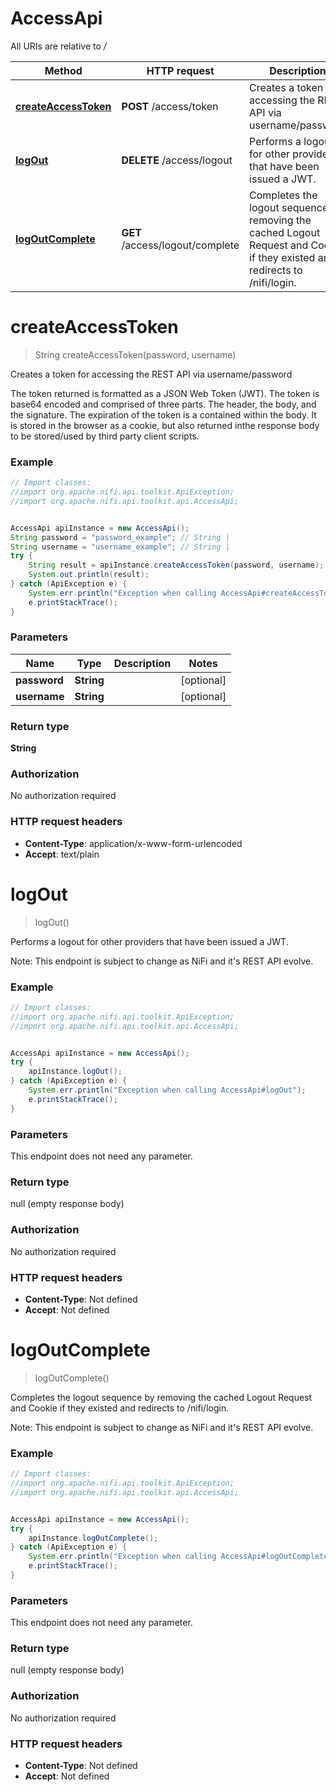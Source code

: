 # AccessApi

All URIs are relative to */*

Method | HTTP request | Description
------------- | ------------- | -------------
[**createAccessToken**](AccessApi.md#createAccessToken) | **POST** /access/token | Creates a token for accessing the REST API via username/password
[**logOut**](AccessApi.md#logOut) | **DELETE** /access/logout | Performs a logout for other providers that have been issued a JWT.
[**logOutComplete**](AccessApi.md#logOutComplete) | **GET** /access/logout/complete | Completes the logout sequence by removing the cached Logout Request and Cookie if they existed and redirects to /nifi/login.

<a name="createAccessToken"></a>
# **createAccessToken**
> String createAccessToken(password, username)

Creates a token for accessing the REST API via username/password

The token returned is formatted as a JSON Web Token (JWT). The token is base64 encoded and comprised of three parts. The header, the body, and the signature. The expiration of the token is a contained within the body. It is stored in the browser as a cookie, but also returned inthe response body to be stored/used by third party client scripts.

### Example
```java
// Import classes:
//import org.apache.nifi.api.toolkit.ApiException;
//import org.apache.nifi.api.toolkit.api.AccessApi;


AccessApi apiInstance = new AccessApi();
String password = "password_example"; // String | 
String username = "username_example"; // String | 
try {
    String result = apiInstance.createAccessToken(password, username);
    System.out.println(result);
} catch (ApiException e) {
    System.err.println("Exception when calling AccessApi#createAccessToken");
    e.printStackTrace();
}
```

### Parameters

Name | Type | Description  | Notes
------------- | ------------- | ------------- | -------------
 **password** | **String**|  | [optional]
 **username** | **String**|  | [optional]

### Return type

**String**

### Authorization

No authorization required

### HTTP request headers

 - **Content-Type**: application/x-www-form-urlencoded
 - **Accept**: text/plain

<a name="logOut"></a>
# **logOut**
> logOut()

Performs a logout for other providers that have been issued a JWT.

Note: This endpoint is subject to change as NiFi and it&#x27;s REST API evolve.

### Example
```java
// Import classes:
//import org.apache.nifi.api.toolkit.ApiException;
//import org.apache.nifi.api.toolkit.api.AccessApi;


AccessApi apiInstance = new AccessApi();
try {
    apiInstance.logOut();
} catch (ApiException e) {
    System.err.println("Exception when calling AccessApi#logOut");
    e.printStackTrace();
}
```

### Parameters
This endpoint does not need any parameter.

### Return type

null (empty response body)

### Authorization

No authorization required

### HTTP request headers

 - **Content-Type**: Not defined
 - **Accept**: Not defined

<a name="logOutComplete"></a>
# **logOutComplete**
> logOutComplete()

Completes the logout sequence by removing the cached Logout Request and Cookie if they existed and redirects to /nifi/login.

Note: This endpoint is subject to change as NiFi and it&#x27;s REST API evolve.

### Example
```java
// Import classes:
//import org.apache.nifi.api.toolkit.ApiException;
//import org.apache.nifi.api.toolkit.api.AccessApi;


AccessApi apiInstance = new AccessApi();
try {
    apiInstance.logOutComplete();
} catch (ApiException e) {
    System.err.println("Exception when calling AccessApi#logOutComplete");
    e.printStackTrace();
}
```

### Parameters
This endpoint does not need any parameter.

### Return type

null (empty response body)

### Authorization

No authorization required

### HTTP request headers

 - **Content-Type**: Not defined
 - **Accept**: Not defined

